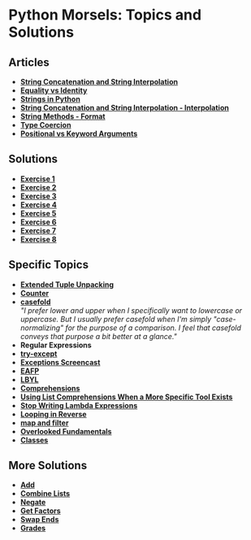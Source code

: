 # Python Morsels: Topics and Solutions

## Articles

- **[String Concatenation and String Interpolation](https://www.pythonmorsels.com/string-concatenation-and-string-interpolation/#string-concatenation)**
- **[Equality vs Identity](https://www.pythonmorsels.com/equality-vs-identity/)**
- **[Strings in Python](https://www.pythonmorsels.com/strings-in-python/#string-concatenation)**
- **[String Concatenation and String Interpolation - Interpolation](https://www.pythonmorsels.com/string-concatenation-and-string-interpolation/#string-interpolation)**
- **[String Methods - Format](https://www.pythonmorsels.com/string-methods/#format)**
- **[Type Coercion](https://www.pythonmorsels.com/type-coercion/)**
- **[Positional vs Keyword Arguments](https://www.pythonmorsels.com/positional-vs-keyword-arguments/)**

## Solutions

- **[Exercise 1](https://www.pythonmorsels.com/exercises/67397ff11ae64b22a0016b584c2347de/solution/)**
- **[Exercise 2](https://www.pythonmorsels.com/exercises/17bfd87b06254d1bb3b8f6821ff1b957/solution/)**
- **[Exercise 3](https://www.pythonmorsels.com/exercises/2055081a97194607baa30e5a096fc580/solution/)**
- **[Exercise 4](https://www.pythonmorsels.com/exercises/5440a156e89e4530b8f81d8618a1ec08/solution/)**
- **[Exercise 5](https://www.pythonmorsels.com/exercises/aaa99e15e11544d4a123e7fb8a82cd42/solution/)**
- **[Exercise 6](https://www.pythonmorsels.com/exercises/2c18319caaf64cee91a9eb91cf70f3e4/solution/)**
- **[Exercise 7](https://www.pythonmorsels.com/exercises/b514a94508644eb2b5aaf47541469b6b/solution/)**
- **[Exercise 8](https://www.pythonmorsels.com/exercises/6c3c2a8a126d49709b9d8be75f8966a5/solution/)**

## Specific Topics

- **[Extended Tuple Unpacking](https://www.pythonmorsels.com/extended-iterable-unpacking/)**
- **[Counter](https://www.pythonmorsels.com/using-counter/)**
- **[casefold](https://www.pythonmorsels.com/string-methods/#casefold)**  
  *"I prefer lower and upper when I specifically want to lowercase or uppercase. But I usually prefer casefold when I'm simply "case-normalizing" for the purpose of a comparison. I feel that casefold conveys that purpose a bit better at a glance."*
- **Regular Expressions**
- **[try-except](https://www.pythonmorsels.com/how-to-catch-an-exception-in-python/)**
- **[Exceptions Screencast](https://www.pythonmorsels.com/screencasts/exceptions/)**
- **[EAFP](https://www.pythonmorsels.com/terms/#EAFP)**
- **[LBYL](https://www.pythonmorsels.com/terms/#LBYL)**
- **[Comprehensions](https://treyhunner.com/2015/12/python-list-comprehensions-now-in-color/)**
- **[Using List Comprehensions When a More Specific Tool Exists](https://treyhunner.com/2019/03/abusing-and-overusing-list-comprehensions-in-python/#Using_comprehensions_when_a_more_specific_tool_exists)**
- **[Stop Writing Lambda Expressions](https://treyhunner.com/2018/09/stop-writing-lambda-expressions/)**
- **[Looping in Reverse](https://www.pythonmorsels.com/looping-in-reverse/)**
- **[map and filter](https://www.pythonmorsels.com/map-and-filter-python/#the-map-function-transforms-each-item)**
- **[Overlooked Fundamentals](https://www.pythonmorsels.com/screencasts/overlooked-fundamentals/)**
- **[Classes](https://www.pythonmorsels.com/screencasts/classes/)**

## More Solutions

- **[Add](https://www.pythonmorsels.com/exercises/cb8fbdd52cf14f8cb31df4f06343cccf/solution/)**
- **[Combine Lists](https://www.pythonmorsels.com/exercises/b3d7faee24c14fb5911a980810c814fc/solution/)**
- **[Negate](https://www.pythonmorsels.com/exercises/d7fd802fb6ff4bd79a63a42526d99ac1/solution/)**
- **[Get Factors](https://www.pythonmorsels.com/exercises/305fcd6cbf134d2699066bdaee77b73c/solution/)**
- **[Swap Ends](https://www.pythonmorsels.com/exercises/ce25df4e9a4a449890f238a1b1e04220/solution/)**
- **[Grades](https://www.pythonmorsels.com/exercises/90210f553c964198a9f88d03eab560c2/solution/)**
